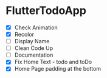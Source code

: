 # FlutterTodoApp
- [x] Check Animation
- [x] Recolor
- [ ] Display Name
- [ ] Clean Code Up
- [ ] Documentation
- [x] Fix Home Text - todo and toDo
- [x] Home Page padding at the bottom